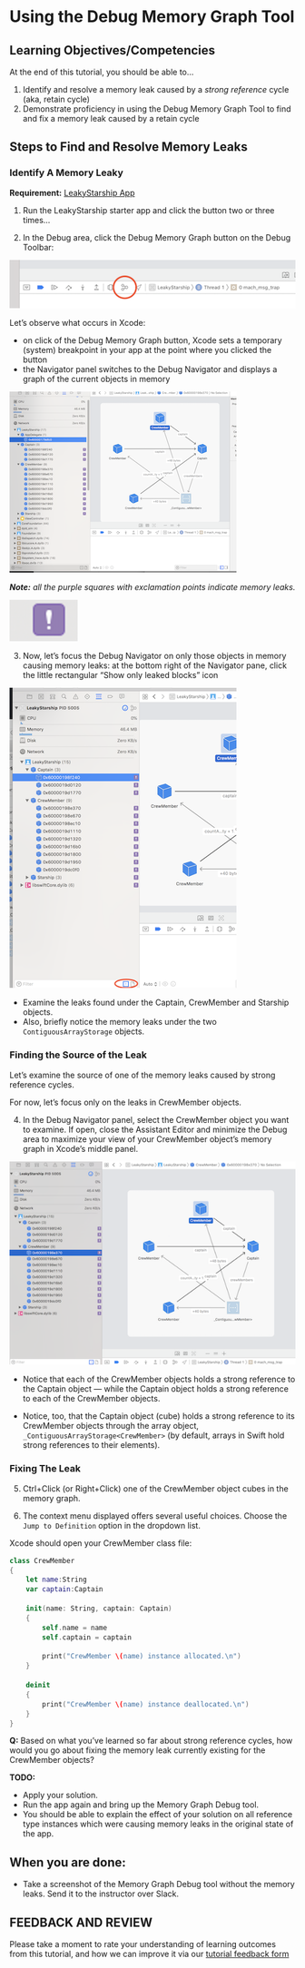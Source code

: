 # Using the Debug Memory Graph Tool

## Learning Objectives/Competencies
At the end of this tutorial, you should be able to...

1. Identify and resolve a memory leak caused by a *strong reference* cycle (aka, retain cycle)
3. Demonstrate proficiency in using the Debug Memory Graph Tool to find and fix a memory leak caused by a retain cycle

## Steps to Find and Resolve Memory Leaks

### Identify A Memory Leaky

**Requirement:** [LeakyStarship App](https://github.com/VanderDev1/LeakyStarship)


1. Run the LeakyStarship starter app and click the button two or three times…

2. In the Debug area, click the Debug Memory Graph button on the Debug Toolbar:

![syntax](assets/MemoryGraphDebug-Button.png)

Let’s observe what occurs in Xcode:
- on click of the Debug Memory Graph button, Xcode sets a temporary (system) breakpoint in your app at the point where you clicked the button
- the Navigator panel switches to the Debug Navigator and displays a graph of the current objects in memory

![syntax](assets/1st_mem_graph_pic.png)


***Note:*** *all the purple squares with exclamation points indicate memory leaks.*

![syntax](assets/purple_square.png)

3. Now, let’s focus the Debug Navigator on only those objects in memory causing memory leaks:
at the bottom right of the Navigator pane, click the little rectangular “Show only leaked blocks” icon

![syntax](assets/2nd_mem_graph_pic.png)

- Examine the leaks found under the Captain, CrewMember and Starship objects.
- Also, briefly notice the memory leaks under the two `ContiguousArrayStorage` objects.

### Finding the Source of the Leak

Let’s examine the source of one of the memory leaks caused by strong reference cycles.

For now, let’s focus only on the leaks in CrewMember objects.

4. In the Debug Navigator panel, select the CrewMember object you want to examine. If open, close the Assistant Editor and minimize the Debug area to maximize your view of your CrewMember object’s memory graph in Xcode’s middle panel.

![syntax](assets/3rd_mem_graph_pic.png)

- Notice that each of the CrewMember objects holds a strong reference to the Captain object — while the Captain object holds a strong reference to each of the CrewMember objects.

- Notice, too, that the Captain object (cube) holds a strong reference to its CrewMember objects through the array object, `_ContiguousArrayStorage<CrewMember>` (by default, arrays in Swift hold strong references to their elements).

### Fixing The Leak

5. Ctrl+Click (or Right+Click) one of the CrewMember object cubes in the memory graph.

6. The context menu displayed offers several useful choices. Choose the `Jump to Definition` option in the dropdown list.

Xcode should open your CrewMember class file:

```Swift
class CrewMember
{
    let name:String
    var captain:Captain

    init(name: String, captain: Captain)
    {
        self.name = name
        self.captain = captain

        print("CrewMember \(name) instance allocated.\n")
    }

    deinit
    {
        print("CrewMember \(name) instance deallocated.\n")
    }
}
```

**Q:** Based on what you’ve learned so far about strong reference cycles, how would you go about fixing the memory leak currently existing for the CrewMember objects?

**TODO:**
- Apply your solution.
- Run the app again and bring up the Memory Graph Debug tool.
- You should be able to explain the effect of your solution on all reference type instances which were causing memory leaks in the original state of the app.

## When you are done:

- Take a screenshot of the Memory Graph Debug tool without the memory leaks. Send it to the instructor over Slack.

## FEEDBACK AND REVIEW

Please take a moment to rate your understanding of learning outcomes from this tutorial, and how we can improve it via our [tutorial feedback form](https://goo.gl/forms/XC9KpW6fvzEPvWS92)
